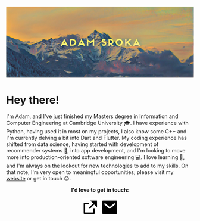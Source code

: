 [![Title Photo](/img/header.jpg)](https://adam.sr)

# Hey there!

I'm Adam, and I've just finished my Masters degree in Information and Computer Engineering at Cambridge University 🎓. I have experience with Python, having used it in most on my projects, I also know some C++ and I'm currently delving a bit into Dart and Flutter. My coding experience has shifted from data science, having started with development of recommender systems 🤖, into app development, and I'm looking to move more into production-oriented software engineering 💻. I love learning 💙, and I'm always on the lookout for new technologies to add to my skills. On that note, I'm very open to meaningful opportunities; please visit my [website](https://adam.sr) or get in touch 😊.


<p align="center">
  <b>I'd love to get in touch:<b>
    <p align="center">
    <a href="https://adam.sr" alt="My site"><img src="/img/external-link-fill.svg"></a>
      <a href="mailto:as.idealizing@slmail.me" alt="Contact me"><img src="/img/mail-fill.svg"></a>
  </p>
</p>
